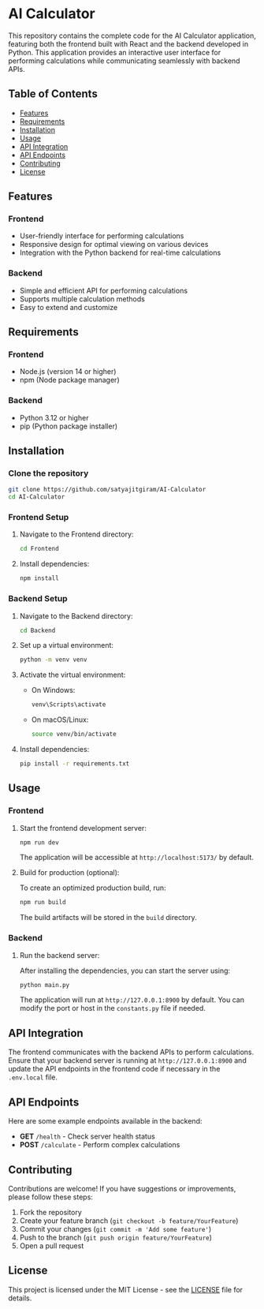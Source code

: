 # AI Calculator

This repository contains the complete code for the AI Calculator application, featuring both the frontend built with React and the backend developed in Python. This application provides an interactive user interface for performing calculations while communicating seamlessly with backend APIs.

## Table of Contents

- [Features](#features)
- [Requirements](#requirements)
- [Installation](#installation)
- [Usage](#usage)
- [API Integration](#api-integration)
- [API Endpoints](#api-endpoints)
- [Contributing](#contributing)
- [License](#license)

## Features

### Frontend
- User-friendly interface for performing calculations
- Responsive design for optimal viewing on various devices
- Integration with the Python backend for real-time calculations

### Backend
- Simple and efficient API for performing calculations
- Supports multiple calculation methods
- Easy to extend and customize

## Requirements

### Frontend
- Node.js (version 14 or higher)
- npm (Node package manager)

### Backend
- Python 3.12 or higher
- pip (Python package installer)

## Installation

### Clone the repository

```bash
git clone https://github.com/satyajitgiram/AI-Calculator
cd AI-Calculator
```

### Frontend Setup

1. Navigate to the Frontend directory:

   ```bash
   cd Frontend
   ```

2. Install dependencies:

   ```bash
   npm install
   ```

### Backend Setup

1. Navigate to the Backend directory:

   ```bash
   cd Backend
   ```

2. Set up a virtual environment:

   ```bash
   python -m venv venv
   ```

3. Activate the virtual environment:

   - On Windows:

     ```bash
     venv\Scripts\activate
     ```

   - On macOS/Linux:

     ```bash
     source venv/bin/activate
     ```

4. Install dependencies:

   ```bash
   pip install -r requirements.txt
   ```

## Usage

### Frontend

1. Start the frontend development server:

   ```bash
   npm run dev
   ```

   The application will be accessible at `http://localhost:5173/` by default.

2. Build for production (optional):

   To create an optimized production build, run:

   ```bash
   npm run build
   ```

   The build artifacts will be stored in the `build` directory.

### Backend

1. Run the backend server:

   After installing the dependencies, you can start the server using:

   ```bash
   python main.py
   ```

   The application will run at `http://127.0.0.1:8900` by default. You can modify the port or host in the `constants.py` file if needed.

## API Integration

The frontend communicates with the backend APIs to perform calculations. Ensure that your backend server is running at `http://127.0.0.1:8900` and update the API endpoints in the frontend code if necessary in the `.env.local` file.

## API Endpoints

Here are some example endpoints available in the backend:

- **GET** `/health` - Check server health status
- **POST** `/calculate` - Perform complex calculations

## Contributing

Contributions are welcome! If you have suggestions or improvements, please follow these steps:

1. Fork the repository
2. Create your feature branch (`git checkout -b feature/YourFeature`)
3. Commit your changes (`git commit -m 'Add some feature'`)
4. Push to the branch (`git push origin feature/YourFeature`)
5. Open a pull request

## License

This project is licensed under the MIT License - see the [LICENSE](LICENSE) file for details.
